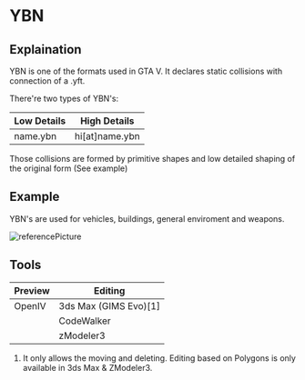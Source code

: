# YBN

## Explaination

YBN is one of the formats used in GTA V. It declares static collisions with connection of a .yft.

There're two types of YBN's:

| Low Details | High Details |
| ----  | ------------ |
|   name.ybn    |   hi[at]name.ybn  |

Those collisions are formed by primitive shapes and low detailed shaping of the original form (See example)

## Example

YBN's are used for vehicles, buildings, general enviroment and weapons.

![referencePicture](~/altv-docs-gta-assets/images/modding/CollsionExampleVehicle.png)

## Tools

| Preview | Editing |
| ----  | ------------ |
|   OpenIV  |   3ds Max (GIMS Evo)[1]   |
|           |   CodeWalker              |
|           |   zModeler3               |

1. It only allows the moving and deleting. Editing based on Polygons is only available in 3ds Max & ZModeler3.
